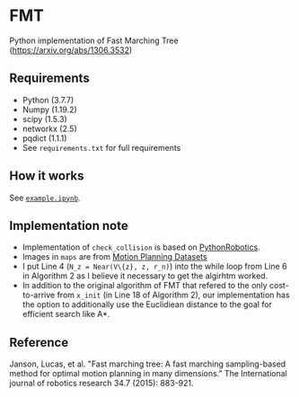 # FMT

Python implementation of Fast Marching Tree (https://arxiv.org/abs/1306.3532)

## Requirements
- Python (3.7.7)
- Numpy (1.19.2)
- scipy (1.5.3)
- networkx (2.5)
- pqdict (1.1.1)
- See `requirements.txt` for full requirements

## How it works
See [`example.ipynb`](https://github.com/yonetaniryo/fmt/blob/main/example.ipynb).

## Implementation note
- Implementation of `check_collision` is based on [PythonRobotics](https://github.com/AtsushiSakai/PythonRobotics).
- Images in `maps` are from [Motion Planning Datasets](https://github.com/mohakbhardwaj/motion_planning_datasets)
- I put Line 4 (`N_z = Near(V\{z}, z, r_n)`) into the while loop from Line 6 in Algorithm 2 as I believe it necessary to get the algirhtm worked.
- In addition to the original algorithm of FMT that refered to the only cost-to-arrive from `x_init` (in Line 18 of Algorithm 2), our implementation has the option to additionally use the Euclidiean distance to the goal for efficient search like A*.

## Reference

Janson, Lucas, et al. "Fast marching tree: A fast marching sampling-based method for optimal motion planning in many dimensions." The International journal of robotics research 34.7 (2015): 883-921.